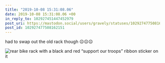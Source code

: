 ```yaml
---
title: "2019-10-08 15:31:08.06"
date: 2019-10-08 15:31:08.06 +00
in_reply_to: 102927451447452979
post_uri: https://mastodon.social/users/gravely/statuses/102927477508162151
post_id: 102927477508162151
---
```

had to swap out the old rack though ☹️☹️☹️


![rear bike rack with a black and red “support our troops” ribbon sticker on it](/images/20263720.jpg)

